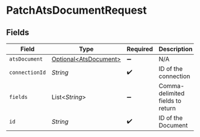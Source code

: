 # PatchAtsDocumentRequest


## Fields

| Field                                                        | Type                                                         | Required                                                     | Description                                                  |
| ------------------------------------------------------------ | ------------------------------------------------------------ | ------------------------------------------------------------ | ------------------------------------------------------------ |
| `atsDocument`                                                | [Optional\<AtsDocument>](../../models/shared/AtsDocument.md) | :heavy_minus_sign:                                           | N/A                                                          |
| `connectionId`                                               | *String*                                                     | :heavy_check_mark:                                           | ID of the connection                                         |
| `fields`                                                     | List\<*String*>                                              | :heavy_minus_sign:                                           | Comma-delimited fields to return                             |
| `id`                                                         | *String*                                                     | :heavy_check_mark:                                           | ID of the Document                                           |